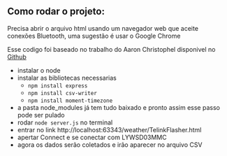 ## Como rodar o projeto:
Precisa abrir o arquivo html usando um navegador web que aceite conexões Bluetooth, uma sugestão é usar o Google Chrome
    
Esse codigo foi baseado no trabalho do Aaron Christophel disponivel no [Github](https://github.com/atc1441/atc1441.github.io/blob/master/TelinkFlasher.html)

- instalar o node 
- instalar as bibliotecas necessarias
    - `npm install express`
    - `npm install csv-writer`
    - `npm install moment-timezone`
- a pasta node_modules já tem tudo baixado e pronto assim esse passo pode ser pulado    
- rodar `node server.js` no terminal
- entrar no link http://localhost:63343/weather/TelinkFlasher.html
- apertar Connect e se conectar com LYWSD03MMC
- agora os dados serão coletados e irão aparecer no arquivo CSV
